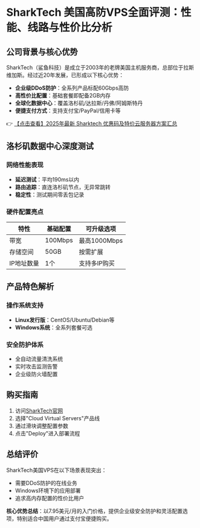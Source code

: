 # SharkTech 美国高防VPS全面评测：性能、线路与性价比分析

## 公司背景与核心优势

SharkTech（鲨鱼科技）是成立于2003年的老牌美国主机服务商，总部位于拉斯维加斯。经过近20年发展，已形成以下核心优势：

- **企业级DDoS防护**：全系列产品标配60Gbps高防
- **高性价比配置**：基础套餐即配备2GB内存
- **全球化数据中心**：覆盖洛杉矶/达拉斯/丹佛/阿姆斯特丹
- **便捷支付方式**：支持支付宝/PayPal/信用卡等

👉 [【点击查看】2025年最新 Sharktech 优惠码及特价云服务器方案汇总](https://bit.ly/Sharktech)

## 洛杉矶数据中心深度测试

### 网络性能表现
- **延迟测试**：平均190ms以内
- **路由追踪**：直连洛杉矶节点，无异常跳转
- **稳定性**：测试期间零丢包记录

### 硬件配置亮点
| 特性        | 基础配置 | 可升级选项       |
|-------------|----------|------------------|
| 带宽        | 100Mbps  | 最高1000Mbps     |
| 存储空间    | 50GB     | 按需扩展         |
| IP地址数量  | 1个      | 支持多IP购买     |

## 产品特色解析

### 操作系统支持
- **Linux发行版**：CentOS/Ubuntu/Debian等
- **Windows系统**：全系列套餐可选

### 安全防护体系
- 全自动流量清洗系统
- 实时攻击监测告警
- 企业级防火墙配置

## 购买指南

1. 访问[SharkTech官网](https://bit.ly/Sharktech)
2. 选择"Cloud Virtual Servers"产品线
3. 通过滑块调整配置参数
4. 点击"Deploy"进入部署流程

## 总结评价

SharkTech美国VPS在以下场景表现突出：
- 需要DDoS防护的在线业务
- Windows环境下的应用部署
- 追求高内存配置的性价比用户

**核心优势总结**：以7.95美元/月的入门价格，提供企业级安全防护和灵活配置选项，特别适合中国用户通过支付宝便捷购买。